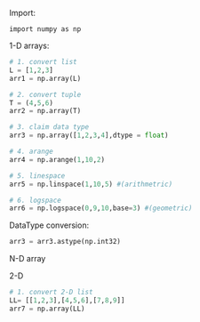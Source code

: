 
Import:
```
import numpy as np
```

1-D arrays:

```python
# 1. convert list
L = [1,2,3]
arr1 = np.array(L)

# 2. convert tuple
T = (4,5,6)
arr2 = np.array(T)

# 3. claim data type
arr3 = np.array([1,2,3,4],dtype = float)

# 4. arange
arr4 = np.arange(1,10,2)

# 5. linespace 
arr5 = np.linspace(1,10,5) #(arithmetric)

# 6. logspace 
arr6 = np.logspace(0,9,10,base=3) #(geometric)


```


DataType conversion:
```python
arr3 = arr3.astype(np.int32)
```


N-D array

2-D
```python
# 1. convert 2-D list
LL= [[1,2,3],[4,5,6],[7,8,9]]
arr7 = np.array(LL)



```



